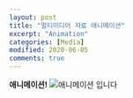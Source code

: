 ```yaml
---
layout: post
title: "멀티미디어 자료 애니메이션"
excerpt: "Animation"
categories: [Media]
modified: 2020-06-05
comments: true
---
```


**애니메이션!**
![애니메이션 입니다](https://media.giphy.com/media/128Ygie2wLdH5m/giphy.gif)